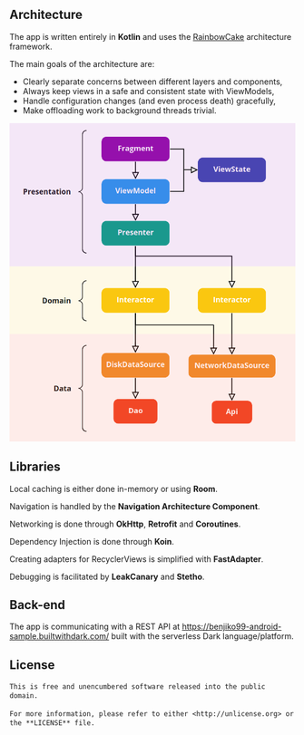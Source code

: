 Architecture
-----------------
The app is written entirely in **Kotlin** and uses the [RainbowCake](https://rainbowcake.dev/) architecture framework.

The main goals of the architecture are:

- Clearly separate concerns between different layers and components,
- Always keep views in a safe and consistent state with ViewModels,
- Handle configuration changes (and even process death) gracefully,
- Make offloading work to background threads trivial.

<img src="/assets/architecture.png" alt="Architecture diagram" width="508" height="562" />

Libraries
---------
Local caching is either done in-memory or using **Room**.

Navigation is handled by the **Navigation Architecture Component**.

Networking is done through **OkHttp**, **Retrofit** and **Coroutines**.

Dependency Injection is done through **Koin**.

Creating adapters for RecyclerViews is simplified with **FastAdapter**.

Debugging is facilitated by **LeakCanary** and **Stetho**.

Back-end
--------
The app is communicating with a REST API at https://benjiko99-android-sample.builtwithdark.com/ built with the serverless Dark language/platform.

License
-------

    This is free and unencumbered software released into the public domain.

    For more information, please refer to either <http://unlicense.org> or the **LICENSE** file.
